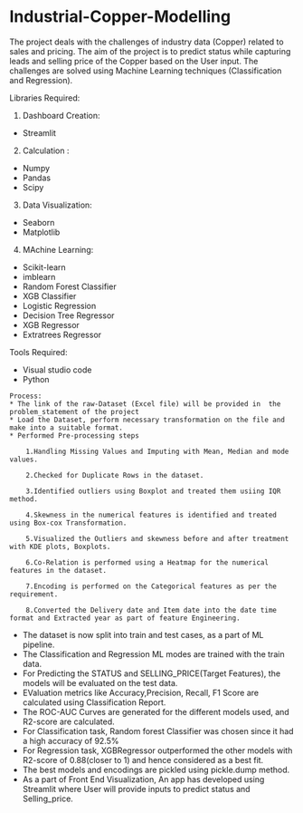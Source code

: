# Industrial-Copper-Modelling
The project deals with the challenges of industry data (Copper) related to sales and pricing. The aim of the project is to predict status while capturing leads and selling price of the Copper based on the User input. The challenges are solved using Machine Learning techniques (Classification and Regression).

Libraries Required:
1. Dashboard Creation:
* Streamlit
2. Calculation :
* Numpy
* Pandas
* Scipy
3. Data Visualization:
* Seaborn
* Matplotlib
4. MAchine Learning:
* Scikit-learn
* imblearn
* Random Forest Classifier
* XGB Classifier
* Logistic Regression
* Decision Tree Regressor
* XGB Regressor
* Extratrees Regressor

Tools Required:
* Visual studio code
* Python  
```
Process:
* The link of the raw-Dataset (Excel file) will be provided in  the problem_statement of the project
* Load the Dataset, perform necessary transformation on the file and make into a suitable format.
* Performed Pre-processing steps
  
    1.Handling Missing Values and Imputing with Mean, Median and mode values.

    2.Checked for Duplicate Rows in the dataset.

    3.Identified outliers using Boxplot and treated them usiing IQR method.

    4.Skewness in the numerical features is identified and treated using Box-cox Transformation.

    5.Visualized the Outliers and skewness before and after treatment with KDE plots, Boxplots.

    6.Co-Relation is performed using a Heatmap for the numerical features in the dataset.

    7.Encoding is performed on the Categorical features as per the requirement.

    8.Converted the Delivery date and Item date into the date time format and Extracted year as part of feature Engineering.
 ```   
* The dataset is now split into train and test cases, as a part of ML pipeline.
* The Classification and Regression ML modes are trained with the train data.
* For Predicting the STATUS and SELLING_PRICE(Target Features), the models will be evaluated on the test data.
* EValuation metrics like Accuracy,Precision, Recall, F1 Score are calculated using Classification Report.
* The ROC-AUC Curves are generated for the different models used, and R2-score are calculated.
* For Classification task, Random forest Classifier was chosen since it had a high accuracy of 92.5%
* For Regression task, XGBRegressor outperformed the other models with R2-score of 0.88(closer to 1) and hence considered as a best fit.
* The best models and encodings are pickled using pickle.dump method. 
* As a part of Front End Visualization, An app has developed using Streamlit where User will provide inputs to predict status and Selling_price.



  
